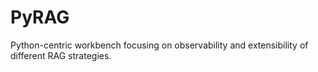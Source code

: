 # PyRAG
Python-centric workbench focusing on observability and extensibility of different RAG strategies.
